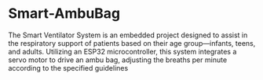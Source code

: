 # Smart-AmbuBag
The Smart Ventilator System is an embedded project designed to assist in the respiratory support of patients based on their age group—infants, teens, and adults. Utilizing an ESP32 microcontroller, this system integrates a servo motor to drive an ambu bag, adjusting the breaths per minute according to the specified guidelines 
